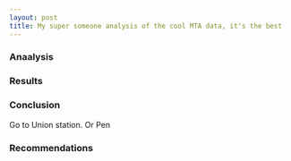 ```yaml
---
layout: post
title: My super someone analysis of the cool MTA data, it's the best
---
```



### Anaalysis

### Results

### Conclusion

Go to Union station. Or Pen



### Recommendations
